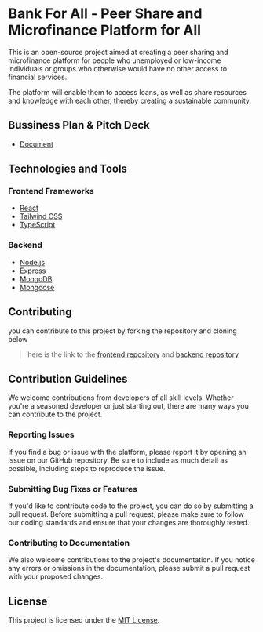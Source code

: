 # Bank For All - Peer Share and Microfinance Platform for All

This is an open-source project aimed at creating a peer sharing and microfinance platform for people who unemployed or low-income individuals or groups who otherwise would have no other access to financial services.

The platform will enable them to access loans, as well as share resources and knowledge with each other, thereby creating a sustainable community.

## Bussiness Plan & Pitch Deck

- [Document](https://www.canva.com/design/DAFeSGtpxnA/P1nvqDp57HF2PghHxH4Irw/view?utm_content=DAFeSGtpxnA&utm_campaign=designshare&utm_medium=link2&utm_source=sharebutton)

## Technologies and Tools

### Frontend Frameworks

- [React](https://reactjs.org/)
- [Tailwind CSS](https://tailwindcss.com/)
- [TypeScript](https://www.typescriptlang.org/)

### Backend

- [Node.js](https://nodejs.org/en/)
- [Express](https://expressjs.com/)
- [MongoDB](https://www.mongodb.com/)
- [Mongoose](https://mongoosejs.com/)

## Contributing

you can contribute to this project by forking the repository and cloning below

> here is the link to the [frontend repository](https://github.com/bankforall/bank4all-web) and [backend repository](https://github.com/bankforall/bank4all-api)

## Contribution Guidelines

We welcome contributions from developers of all skill levels. Whether you're a seasoned developer or just starting out, there are many ways you can contribute to the project.

### Reporting Issues

If you find a bug or issue with the platform, please report it by opening an issue on our GitHub repository. Be sure to include as much detail as possible, including steps to reproduce the issue.

### Submitting Bug Fixes or Features

If you'd like to contribute code to the project, you can do so by submitting a pull request. Before submitting a pull request, please make sure to follow our coding standards and ensure that your changes are thoroughly tested.

### Contributing to Documentation

We also welcome contributions to the project's documentation. If you notice any errors or omissions in the documentation, please submit a pull request with your proposed changes.

## License

This project is licensed under the [MIT License](./LICENSE).
